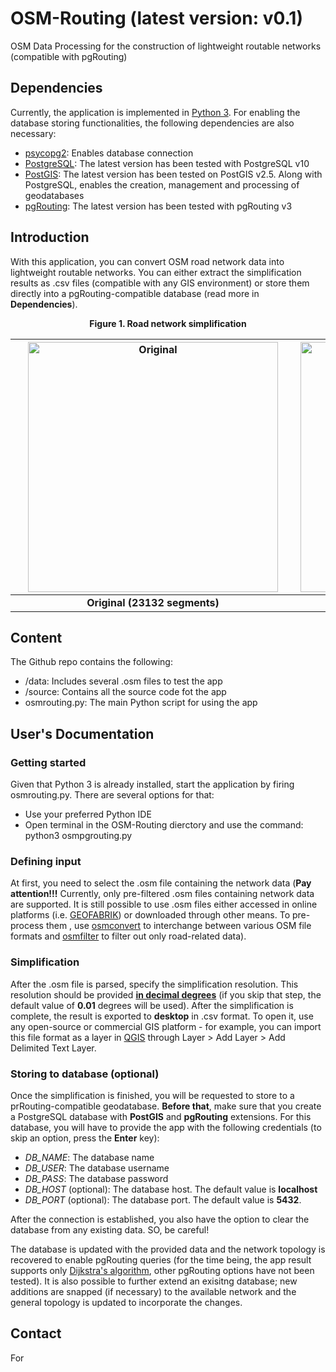 # OSM-Routing (latest version: v0.1)
OSM Data Processing for the construction of lightweight routable networks (compatible with pgRouting)

## Dependencies
Currently, the application is implemented in [Python 3](https://www.python.org/). For enabling the database storing functionalities, the following dependencies are also necessary:
* [psycopg2](https://pypi.org/project/psycopg2/): Enables database connection
* [PostgreSQL](https://www.postgresql.org/): The latest version has been tested with PostgreSQL v10
* [PostGIS](https://postgis.net/): The latest version has been tested on PostGIS v2.5. Along with PostgreSQL, enables the creation, management and processing of geodatabases
* [pgRouting](https://pgrouting.org/): The latest version has been tested with pgRouting v3

## Introduction
With this application, you can convert OSM road network data into lightweight routable networks. You can either extract the simplification results as .csv files (compatible with any GIS environment) or store them directly into a pgRouting-compatible database (read more in **Dependencies**).

<p align="center">
  <b>Figure 1. Road network simplification</b>
</p>

| <img src="https://github.com//VasileiosBouzas/OSM-Routing/raw/master/img/original.png" alt="Original" width="400" hspace="20"> | <img src="https://github.com//VasileiosBouzas/OSM-Routing/raw/master/img/simplified.png" alt="Simplified" width="400"> |
|:---:|:---:|
| **Original (23132 segments)** | **Simplified (1291 segments)** |

## Content
The Github repo contains the following:
* /data: Includes several .osm files to test the app
* /source: Contains all the source code fot the app
* osmrouting.py: The main Python script for using the app

## User's Documentation
### Getting started
Given that Python 3 is already installed, start the application by firing osmrouting.py. There are several options for that:
* Use your preferred Python IDE
* Open terminal in the OSM-Routing dierctory and use the command: python3 osmpgrouting.py

### Defining input
At first, you need to select the .osm file containing the network data (**Pay attention!!!** Currently, only pre-filtered .osm files containing network data are supported. It is still possible to use .osm files either accessed in online platforms (i.e. [GEOFABRIK](http://download.geofabrik.de/)) or downloaded through other means. To pre-process them , use [osmconvert](http://download.geofabrik.de/) to interchange between various OSM file formats and [osmfilter](https://wiki.openstreetmap.org/wiki/Osmfilter) to filter out only road-related data).

### Simplification
After the .osm file is parsed, specify the simplification resolution. This resolution should be provided **[in decimal degrees](https://en.wikipedia.org/wiki/Decimal_degrees)** (if you skip that step, the default value of **0.01** degrees will be used). After the simplification is complete, the result is exported to **desktop** in .csv format. To open it, use any open-source or commercial GIS platform - for example, you can import this file format as a layer in [QGIS](https://qgis.org/en/site/) through Layer > Add Layer > Add Delimited Text Layer.

### Storing to database (optional)
Once the simplification is finished, you will be requested to store to a prRouting-compatible geodatabase. **Before that**, make sure that you create a PostgreSQL database with **PostGIS** and **pgRouting** extensions. For this database, you will have to provide the app with the following credentials (to skip an option, press the **Enter** key):
* *DB_NAME*: The database name
* *DB_USER*: The database username
* *DB_PASS*: The database password
* *DB_HOST* (optional): The database host. The default value is **localhost**
* *DB_PORT* (optional): The database port. The default value is **5432**.

After the connection is established, you also have the option to clear the database from any existing data. SO, be careful!

The database is updated with the provided data and the network topology is recovered to enable pgRouting queries (for the time being, the app result supports only [Dijkstra's algorithm](https://en.wikipedia.org/wiki/Dijkstra%27s_algorithm), other pgRouting options have not been tested). It is also possible to further extend an exisitng database; new additions are snapped (if necessary) to the available network and the general topology is updated to incorporate the changes.

## Contact
For 
